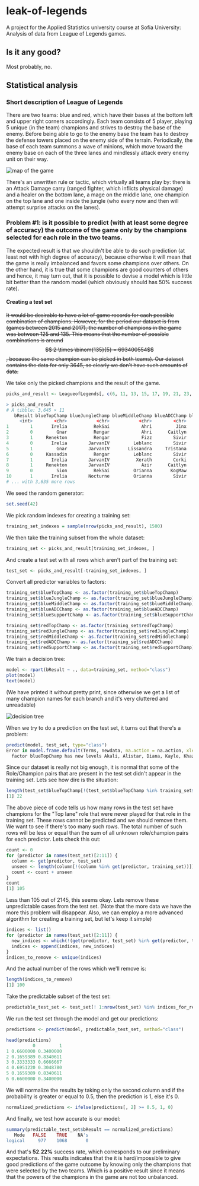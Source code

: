 # leak-of-legends
A project for the Applied Statistics university course at Sofia University: Analysis of data from League of Legends games.



## Is it any good?
Most probably, no.



## Statistical analysis



### Short description of League of Legends

There are two teams: blue and red, which have their bases at the bottom left and upper right corners accordingly. Each team consists of 5 player, playing 5 unique (in the team) champions and strives to destroy the base of the enemy. Before being able to go to the enemy base the team has to destroy the defense towers placed on the enemy side of the terrain. Periodically, the base of each team summons a wave of minions, which move toward the enemy base on each of the three lanes and mindlessly attack every enemy unit on their way.

![map of the game](images/map.jpg)



There's an unwritten rule or tactic, which virtually all teams play by: there is an Attack Damage carry (ranged fighter, which inflicts physical damage) and a healer on the bottom lane, a mage on the middle lane, one champion on the top lane and one inside the jungle (who every now and then will attempt surprise attacks on the lanes).



### Problem #1: is it possible to predict (with at least some degree of accuracy) the outcome of the game only by the champions selected for each role in the two teams.

The expected result is that we shouldn't be able to do such prediction (at least not with high degree of accuracy), because otherwise it will mean that the game is really imbalanced and favors some champions over others. On the other hand, it is true that some champions are good counters of others and hence, it may turn out, that it is possible to devise a model which is little bit better than the random model (which obviously should has 50% success rate).



#### Creating a test set

~~It would be desirable to have a lot of game records for each possible combination of champions. However, for the period our dataset is from (games between 2015 and 2017), the number of champions in the game was between 125 and 135. This means that the number of possible combinations is around  $$ 2 \times \binom{135}{5} = 693400554$$, because the same champion can be picked in both teams). Our dataset contains the data for only 3645, so clearly we don't have such amounts of  data.~~



We take only the picked champions and the result of the game.

```R
picks_and_result <- LeagueofLegends[, c(6, 11, 13, 15, 17, 19, 21, 23, 25, 27, 28)]
```



```R
> picks_and_result
# A tibble: 3,645 × 11
   bResult blueTopChamp blueJungleChamp blueMiddleChamp blueADCChamp blueSupportChamp redTopChamp redJungleChamp redMiddleChamp redADCChamp redSupportChamp
     <int>        <chr>           <chr>           <chr>        <chr>            <chr>       <chr>          <chr>          <chr>       <chr>           <chr>
1        1       Irelia          RekSai            Ahri         Jinx            Janna        Gnar          Elise           Fizz       Sivir          Thresh
2        0         Gnar          Rengar            Ahri      Caitlyn            Leona      Irelia       JarvanIV           Azir       Corki           Annie
3        1     Renekton          Rengar            Fizz        Sivir            Annie        Sion         LeeSin           Azir       Corki           Janna
4        0       Irelia        JarvanIV         Leblanc        Sivir           Thresh        Gnar           Nunu           Lulu      KogMaw           Janna
5        1         Gnar        JarvanIV       Lissandra     Tristana            Janna        Sion         RekSai           Lulu       Corki           Annie
6        0     Kassadin          Rengar         Leblanc        Sivir            Annie        Gnar       JarvanIV           Lulu       Corki          Thresh
7        1       Irelia        JarvanIV          Xerath        Corki            Janna    Renekton         LeeSin        Leblanc    Tristana            Nami
8        1     Renekton        JarvanIV            Azir      Caitlyn            Annie      Rumble         Rengar        Leblanc       Sivir      Blitzcrank
9        0         Sion          RekSai         Orianna       KogMaw            Janna    Kassadin             Vi            Zed       Corki         Morgana
10       1       Irelia        Nocturne         Orianna        Sivir             Nami        Gnar         Rengar        Leblanc      Graves         Morgana
# ... with 3,635 more rows
```



We seed the random generator:

```R
set.seed(42)
```



We pick random indexes for creating a training set:

```R
training_set_indexes = sample(nrow(picks_and_result), 1500)
```



We then take the training subset from the whole dataset:

```R
training_set <- picks_and_result[training_set_indexes, ]
```



And create a test set with all rows which aren't part of the training set:

```R
test_set <- picks_and_result[-training_set_indexes, ]
```



Convert all predictor variables to factors:

```R
training_set$blueTopChamp <- as.factor(training_set$blueTopChamp)
training_set$blueJungleChamp <- as.factor(training_set$blueJungleChamp)
training_set$blueMiddleChamp <- as.factor(training_set$blueMiddleChamp)
training_set$blueADCChamp <- as.factor(training_set$blueADCChamp)
training_set$blueSupportChamp <- as.factor(training_set$blueSupportChamp)

training_set$redTopChamp <- as.factor(training_set$redTopChamp)
training_set$redJungleChamp <- as.factor(training_set$redJungleChamp)
training_set$redMiddleChamp <- as.factor(training_set$redMiddleChamp)
training_set$redADCChamp <- as.factor(training_set$redADCChamp)
training_set$redSupportChamp <- as.factor(training_set$redSupportChamp)
```


We train a decision tree:

```R
model <- rpart(bResult ~ ., data=training_set, method="class")
plot(model)
text(model)
```

(We have printed it without pretty print, since otherwise we get a list of many champion names for each branch and it's very cluttered and unreadable)

![decision tree](ugly_print_decision_tree_for_champ_picks.png)



When we try to do a prediction on the test set, it turns out that there's a problem: 

```R
predict(model, test_set, type="class")
Error in model.frame.default(Terms, newdata, na.action = na.action, xlev = attr(object,  : 
  factor blueTopChamp has new levels Akali, Alistar, Diana, Kayle, Khazix, LeeSin, Lucian, Nocturne, Nunu, Rengar, Varus, Yorick, Zac
```



Since our dataset is really not big enough, it is normal that some of the Role/Champion pairs that are present in the test set didn't appear in the training set. Lets see how dire is the situation:



```R
length(test_set$blueTopChamp[!(test_set$blueTopChamp %in% training_set$blueTopChamp)])
[1] 22
```



The above piece of code tells us how many rows in the test set have champions for the "Top lane" role that were never played for that role in the training set. These rows cannot be predicted and we should remove them.  We want to see if there's too many such rows. The total number of such rows will be less or equal than the sum of all unknown role/champion pairs for each predictor. Lets check this out:




```R
count <- 0
for (predictor in names(test_set)[2:11]) {
  column <- get(predictor, test_set)
  unseen <- length(column[!(column %in% get(predictor, training_set))])
  count <- count + unseen
}
count
[1] 105
```



Less than 105 out of 2145, this seems okay. Lets remove these unpredictable cases from the test set. (Note that the more data we have the more this problem will disappear. Also, we can employ a more advanced algorithm for creating a training set, but let's keep it simple)



```R
indices <- list()
for (predictor in names(test_set)[2:11]) {
  new_indices <- which(!(get(predictor, test_set) %in% get(predictor, training_set)))
  indices <- append(indices, new_indices)
}
indices_to_remove <- unique(indices)
```



And the actual number of the rows which we'll remove is:

```R
length(indices_to_remove)
[1] 100
```



Take the predictable subset of the test set:

```R
predictable_test_set <- test_set[! 1:nrow(test_set) %in% indices_for_remove, ]
```



We run the test set through the model and get our predictions:

```R
predictions <- predict(model, predictable_test_set, method="class")
```

```R
head(predictions)
          0         1
1 0.6600000 0.3400000
2 0.1659389 0.8340611
3 0.3333333 0.6666667
4 0.6951220 0.3048780
5 0.1659389 0.8340611
6 0.6600000 0.3400000
```



We will normalize the results by taking only the second column and if the probability is greater or equal to 0.5, then the prediction is 1, else it's 0.

```R
normalized_predictions <- ifelse(predictions[, 2] >= 0.5, 1, 0)
```



And finally, we test how accurate is our model:

```R
summary(predictable_test_set$bResult == normalized_predictions)
   Mode   FALSE    TRUE    NA's 
logical     977    1068       0 
```



And that's **52.22%** success rate, which corresponds to our preliminary expectations. This results indicates that the it is hard/impossible to give good predictions of the game outcome by knowing only the champions that were selected by the two teams. Which is a positive result since it means that the powers of the champions in the game are not too unbalanced.